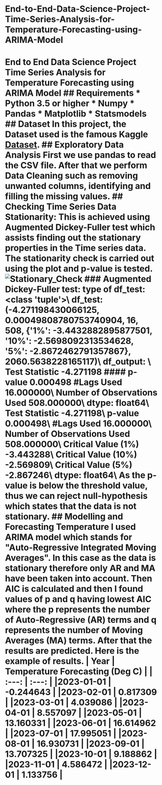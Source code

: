 # End-to-End-Data-Science-Project-Time-Series-Analysis-for-Temperature-Forecasting-using-ARIMA-Model
# End to End Data Science Project Time Series Analysis for Temperature Forecasting using ARIMA Model  ## Requirements  * Python 3.5 or higher * Numpy * Pandas * Matplotlib * Statsmodels  ## Dataset  In this project, the Dataset used is the famous Kaggle [Dataset](https://www.kaggle.com/berkeleyearth/climate-change-earth-surface-temperature-data).  ## Exploratory Data Analysis  First we use pandas to read the CSV file. After that we perform Data Cleaning such as removing unwanted columns, identifying and filling the missing values.  ##  Checking Time Series Data Stationarity:  This is achieved using Augmented Dickey-Fuller test which assists finding out the stationary properties in the Time series data.  The stationarity check is carried out using the plot and p-value is tested.  ![Stationary_Check](https://github.com/kedarvkunte/Time-Series-Analysis-for-Temperature-Forecasting-using-ARIMA-Model/blob/master/Rolling%20Mean.png)  ### Augmented Dickey-Fuller test: type of df_test:  &lt;class 'tuple'>\ df_test: (-4.271198430066125, 0.00049808780753740904, 16, 508, {'1%': -3.4432882895877501, '10%': -2.5698092313534628, '5%': -2.8672462791357867}, 2060.5638228165117)\ df_output: \  Test Statistic                  -4.271198 #### p-value                          0.000498 #Lags Used                      16.000000\ Number of Observations Used    508.000000\ dtype: float64\ Test Statistic                  -4.271198\ p-value                          0.000498\ #Lags Used                      16.000000\ Number of Observations Used    508.000000\ Critical Value (1%)             -3.443288\ Critical Value (10%)            -2.569809\ Critical Value (5%)             -2.867246\ dtype: float64\   As the p-value is below the threshold value, thus we can reject null-hypothesis which states that the data is not stationary.  ## Modelling and Forecasting Temperature  I used ARIMA model which stands for "Auto-Regressive Integrated Moving Averages".  In this case as the data is stationary therefore only AR and MA have been taken into account.  Then AIC is calculated and then I found values of p and q having lowest AIC where the p represents the number of Auto-Regressive (AR) terms and q represents the number of Moving Averages (MA) terms.  After that the results are predicted. Here is the example of results.     | Year  | Temperature Forecasting (Deg C) | | :---: | :---: | |2023-01-01 | -0.244643 | |2023-02-01 |  0.817309 | |2023-03-01 |  4.039086 | |2023-04-01 |  8.557097 | |2023-05-01 | 13.160331 | |2023-06-01 | 16.614962 | |2023-07-01 | 17.995051 | |2023-08-01 | 16.930731 | |2023-09-01 | 13.707325 | |2023-10-01 |  9.188862 | |2023-11-01 |  4.586472 | |2023-12-01 |  1.133756 |
